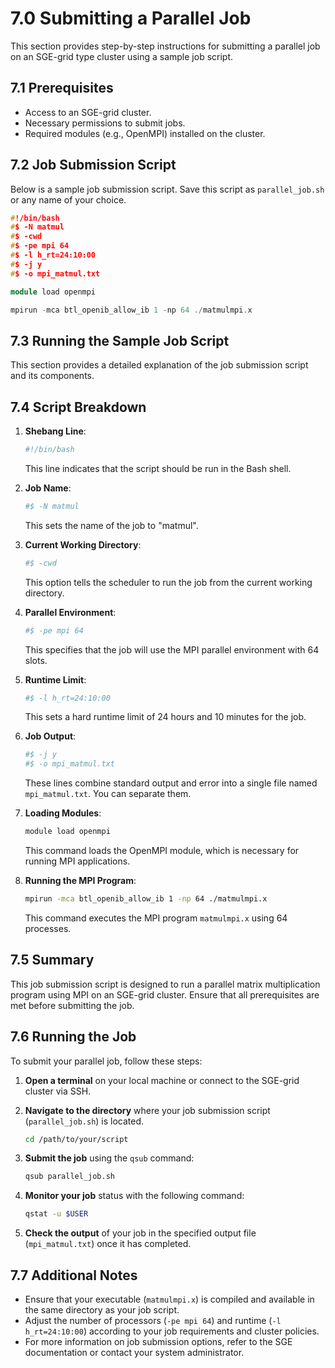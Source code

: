 # 7.0 Submitting a Parallel Job

This section provides step-by-step instructions for submitting a parallel job on an SGE-grid type cluster using a sample job script.

## 7.1 Prerequisites

- Access to an SGE-grid cluster.
- Necessary permissions to submit jobs.
- Required modules (e.g., OpenMPI) installed on the cluster.

## 7.2 Job Submission Script

Below is a sample job submission script. Save this script as `parallel_job.sh` or any name of your choice.

```c++
#!/bin/bash
#$ -N matmul
#$ -cwd
#$ -pe mpi 64
#$ -l h_rt=24:10:00
#$ -j y
#$ -o mpi_matmul.txt

module load openmpi

mpirun -mca btl_openib_allow_ib 1 -np 64 ./matmulmpi.x
```

## 7.3 Running the Sample Job Script

This section provides a detailed explanation of the job submission script and its components.

## 7.4 Script Breakdown

1. **Shebang Line**: 
    ```bash
    #!/bin/bash
    ```
    This line indicates that the script should be run in the Bash shell.

2. **Job Name**:
    ```bash
    #$ -N matmul
    ```
    This sets the name of the job to "matmul".

3. **Current Working Directory**:
    ```bash
    #$ -cwd
    ```
    This option tells the scheduler to run the job from the current working directory.

4. **Parallel Environment**:
    ```bash
    #$ -pe mpi 64
    ```
    This specifies that the job will use the MPI parallel environment with 64 slots.

5. **Runtime Limit**:
    ```bash
    #$ -l h_rt=24:10:00
    ```
    This sets a hard runtime limit of 24 hours and 10 minutes for the job.

6. **Job Output**:
    ```bash
    #$ -j y
    #$ -o mpi_matmul.txt
    ```
    These lines combine standard output and error into a single file named `mpi_matmul.txt`. You can separate them.

7. **Loading Modules**:
    ```bash
    module load openmpi
    ```
    This command loads the OpenMPI module, which is necessary for running MPI applications.

8. **Running the MPI Program**:
    ```bash
    mpirun -mca btl_openib_allow_ib 1 -np 64 ./matmulmpi.x
    ```
    This command executes the MPI program `matmulmpi.x` using 64 processes.

## 7.5 Summary

This job submission script is designed to run a parallel matrix multiplication program using MPI on an SGE-grid cluster. Ensure that all prerequisites are met before submitting the job.

## 7.6 Running the Job

To submit your parallel job, follow these steps:

1. **Open a terminal** on your local machine or connect to the SGE-grid cluster via SSH.

2. **Navigate to the directory** where your job submission script (`parallel_job.sh`) is located.

    ```bash
    cd /path/to/your/script
    ```

3. **Submit the job** using the `qsub` command:

    ```bash
    qsub parallel_job.sh
    ```

4. **Monitor your job** status with the following command:

    ```bash
    qstat -u $USER
    ```

5. **Check the output** of your job in the specified output file (`mpi_matmul.txt`) once it has completed.

## 7.7 Additional Notes

- Ensure that your executable (`matmulmpi.x`) is compiled and available in the same directory as your job script.
- Adjust the number of processors (`-pe mpi 64`) and runtime (`-l h_rt=24:10:00`) according to your job requirements and cluster policies.
- For more information on job submission options, refer to the SGE documentation or contact your system administrator.
